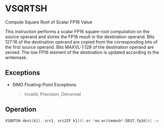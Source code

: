# VSQRTSH

Compute Square Root of Scalar FP16 Value

This instruction performs a scalar FP16 square-root computation on the source operand and stores the FP16 result in the destination operand.
Bits 127:16 of the destination operand are copied from the corresponding bits of the first source operand.
Bits MAXVL-1:128 of the destination operand are zeroed.
The low FP16 element of the destination is updated according to the writemask.

## Exceptions

- SIMD Floating-Point Exceptions
  > Invalid, Precision, Denormal

## Operation

```C
VSQRTSH dest{k1}, src1, src2IF k1[0] or *no writemask*:DEST.fp16[0] := SQRT(src2.fp16[0])ELSE IF *zeroing*:DEST.fp16[0] := 0//else DEST.fp16[0] remains unchangedDEST[127:16] := src1[127:16]DEST[MAXVL-1:128] := 0 Intel C/C++ Compiler Intrinsic EquivalentVSQRTSH __m128h _mm_mask_sqrt_round_sh (__m128h src, __mmask8 k, __m128h a, __m128h b, const int rounding);VSQRTSH __m128h _mm_maskz_sqrt_round_sh (__mmask8 k, __m128h a, __m128h b, const int rounding);VSQRTSH __m128h _mm_sqrt_round_sh (__m128h a, __m128h b, const int rounding);VSQRTSH __m128h _mm_mask_sqrt_sh (__m128h src, __mmask8 k, __m128h a, __m128h b);VSQRTSH __m128h _mm_maskz_sqrt_sh (__mmask8 k, __m128h a, __m128h b);VSQRTSH __m128h _mm_sqrt_sh (__m128h a, __m128h b);
```
